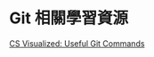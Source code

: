 # Git 相關學習資源

[CS Visualized: Useful Git Commands](https://dev.to/lydiahallie/cs-visualized-useful-git-commands-37p1#merge)